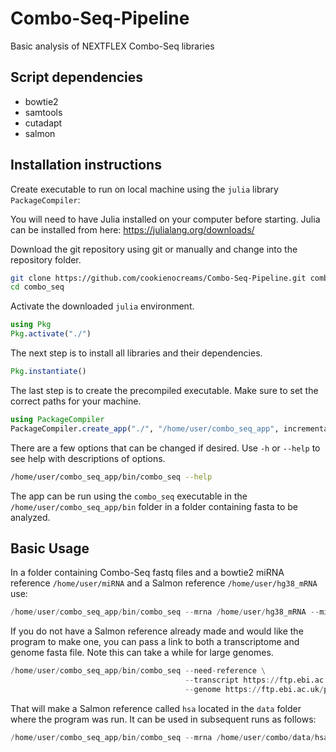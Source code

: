 # Combo-Seq-Pipeline
Basic analysis of NEXTFLEX Combo-Seq libraries

## Script dependencies
- bowtie2
- samtools
- cutadapt
- salmon

## Installation instructions

Create executable to run on local machine using the `julia` library `PackageCompiler`:

You will need to have Julia installed on your computer before starting. Julia can be installed from here: https://julialang.org/downloads/

Download the git repository using git or manually and change into the repository folder.
```bash
git clone https://github.com/cookienocreams/Combo-Seq-Pipeline.git combo_seq
cd combo_seq
```
Activate the downloaded `julia` environment.
```julia
using Pkg
Pkg.activate("./")
```
The next step is to install all libraries and their dependencies.
```julia
Pkg.instantiate()
```

The last step is to create the precompiled executable. Make sure to set the correct paths for your machine.

```julia
using PackageCompiler
PackageCompiler.create_app("./", "/home/user/combo_seq_app", incremental=true, precompile_execution_file="./src/combo_seq.jl", include_lazy_artifacts=true)
```

There are a few options that can be changed if desired. Use `-h` or `--help` to see help with descriptions of options.

```bash
/home/user/combo_seq_app/bin/combo_seq --help
```

The app can be run using the `combo_seq` executable in the `/home/user/combo_seq_app/bin` folder in a folder containing fasta to be analyzed.

## Basic Usage

In a folder containing Combo-Seq fastq files and a bowtie2 miRNA reference `/home/user/miRNA` and a Salmon reference `/home/user/hg38_mRNA` use:

```julia
/home/user/combo_seq_app/bin/combo_seq --mrna /home/user/hg38_mRNA --mirna /home/user/miRNA
```

If you do not have a Salmon reference already made and would like the program to make one, you can pass a link to both a transcriptome and genome fasta file. 
Note this can take a while for large genomes.

```julia
/home/user/combo_seq_app/bin/combo_seq --need-reference \
                                       --transcript https://ftp.ebi.ac.uk/pub/databases/gencode/Gencode_human/release_44/gencode.v44.transcripts.fa.gz \
                                       --genome https://ftp.ebi.ac.uk/pub/databases/gencode/Gencode_human/release_44/GRCh38.p14.genome.fa.gz
```

That will make a Salmon reference called `hsa` located in the `data` folder where the program was run. It can be used in subsequent runs as follows:

```julia
/home/user/combo_seq_app/bin/combo_seq --mrna /home/user/combo/data/hsa
```
